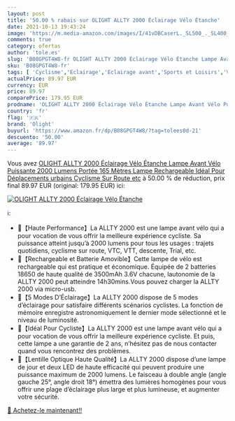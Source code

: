 ```yaml
---
layout: post
title: '50.00 % rabais sur OLIGHT ALLTY 2000 Éclairage Vélo Étanche'
date: 2021-10-13 19:43:24
image: 'https://m.media-amazon.com/images/I/41vDBCaserL._SL500_._SL400_.jpg'
comments: true
category: ofertas
author: 'tole.es'
slug: 'B08GPGT4W8-fr OLIGHT ALLTY 2000 Éclairage Vélo Étanche Lampe Avant Vélo...'
sku: 'B08GPGT4W8-fr'
tags: [ 'Cyclisme','Eclairage','Eclairage avant','Sports et Loisirs','Vêtements et équipement de sport','olight', ]
actualPrice: 89.97 EUR
currency: EUR
price: 89.97
comparePrice: 179.95 EUR
prodname: 'OLIGHT ALLTY 2000 Éclairage Vélo Étanche Lampe Avant Vélo Puissante 2000 Lumens Portée 165 Mètres Lampe Rechargeable Idéal Pour Déplacements urbains  Cyclisme Sur Route etc'
country: 'fr'
flag: '🇫🇷'
brand: 'Olight'
buyurl: 'https://www.amazon.fr/dp/B08GPGT4W8/?tag=tolees0d-21'
descuento: '50.00'
average: '89.97'
---
```


Vous avez [OLIGHT ALLTY 2000 Éclairage Vélo Étanche Lampe Avant Vélo Puissante 2000 Lumens Portée 165 Mètres Lampe Rechargeable Idéal Pour Déplacements urbains  Cyclisme Sur Route etc](https://www.amazon.fr/dp/B08GPGT4W8/?tag=tolees0d-21)  à  50.00 % de réduction, prix final  89.97 EUR (original: 179.95 EUR) ici:

[![OLIGHT ALLTY 2000 Éclairage Vélo Étanche](https://m.media-amazon.com/images/I/41vDBCaserL._SL500_._SL400_.jpg)](https://www.amazon.fr/dp/B08GPGT4W8/?tag=tolees0d-21)

ℹ️:

- 🚴【Haute Performance】La ALLTY 2000 est une lampe avant vélo qui a pour vocation de vous offrir la meilleure expérience cycliste. Sa puissance atteint jusqu’à 2000 lumens pour tous les usages : trajets quotidiens, cyclisme sur route, VTC, VTT, descente, Trial, etc.
- 🚴【Rechargeable et Batterie Amovible】Cette lampe de vélo est rechargeable qui est pratique et économique. Équipée de 2 batteries 18650 de haute qualité de 3500mAh 3.6V chacune, lautonomie de la ALLTY 2000 peut atteindre 14h30mins.Vous pouvez charger la ALLTY 2000 via micro-usb.
- 🚴【5 Modes D’Éclairage】La ALLTY 2000 dispose de 5 modes d’éclairage pour satisfaire différents scénarios cyclistes. La fonction de mémoire enregistre astronomiquement le dernier mode sélectionné et le niveau de luminosité.
- 🚴【Idéal Pour Cycliste】La ALLTY 2000 est une lampe avant vélo qui a pour vocation de vous offrir la meilleure expérience cycliste. Et puis, cette lampe a une garantie de 2 ans, n’hésitez pas de nous contacter quand vous rencontrez des problèmes.
- 🚴【Lentille Optique Haute Qualité】La ALLTY 2000 dispose d’une lampe de jour et deux LED de haute efficacité qui peuvent produire une puissance maximum de 2000 lumens. Le faisceau à double angle (angle gauche 25°, angle droit 18°) émettra des lumières homogènes pour vous offrir une plage d’éclairage plus large et plus lumineuse, et augmenter votre sécurité.

[🛒 Achetez-le maintenant!!](https://www.amazon.fr/dp/B08GPGT4W8/?tag=tolees0d-21)
